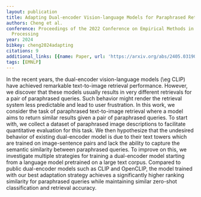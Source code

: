 ```yaml
---
layout: publication
title: Adapting Dual-encoder Vision-language Models for Paraphrased Retrieval
authors: Cheng et al.
conference: Proceedings of the 2022 Conference on Empirical Methods in Natural Language
  Processing
year: 2024
bibkey: cheng2024adapting
citations: 9
additional_links: [{name: Paper, url: 'https://arxiv.org/abs/2405.03190'}]
tags: [EMNLP]
---
```

In the recent years, the dual-encoder vision-language models (\eg CLIP) have
achieved remarkable text-to-image retrieval performance. However, we discover
that these models usually results in very different retrievals for a pair of
paraphrased queries. Such behavior might render the retrieval system less
predictable and lead to user frustration. In this work, we consider the task of
paraphrased text-to-image retrieval where a model aims to return similar
results given a pair of paraphrased queries. To start with, we collect a
dataset of paraphrased image descriptions to facilitate quantitative evaluation
for this task. We then hypothesize that the undesired behavior of existing
dual-encoder model is due to their text towers which are trained on
image-sentence pairs and lack the ability to capture the semantic similarity
between paraphrased queries. To improve on this, we investigate multiple
strategies for training a dual-encoder model starting from a language model
pretrained on a large text corpus. Compared to public dual-encoder models such
as CLIP and OpenCLIP, the model trained with our best adaptation strategy
achieves a significantly higher ranking similarity for paraphrased queries
while maintaining similar zero-shot classification and retrieval accuracy.